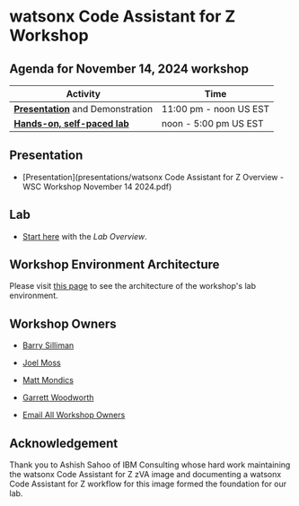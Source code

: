# watsonx Code Assistant for Z Workshop

## Agenda for November 14, 2024 workshop

| Activity       | Time     | 
| ---                  | ---           |
| [**Presentation**](#presentation) and Demonstration             | 11:00 pm - noon US EST   |
| [**Hands-on, self-paced lab**](#lab)           | noon - 5:00 pm US EST      |

## Presentation

* [Presentation](presentations/watsonx Code Assistant for Z Overview - WSC Workshop November 14 2024.pdf)

## Lab

* [Start here](labs/overview.md) with the *Lab Overview*.

## Workshop Environment Architecture

Please visit [this page](workshop-architecture.md) to see the architecture of the workshop's lab environment.

## Workshop Owners

* [Barry Silliman](mailto:silliman@us.ibm.com)
* [Joel Moss](mailto:jmoss@us.ibm.com)
* [Matt Mondics](mailto:matt.mondics@ibm.com)
* [Garrett Woodworth](mailto:garrett.lee.woodworth@ibm.com)

* [Email All Workshop Owners](mailto:silliman@us.ibm.com,jmoss@us.ibm.com,matt.mondics@ibm.com,garrett.lee.woodworth@ibm.com)

## Acknowledgement

Thank you to Ashish Sahoo of IBM Consulting whose hard work maintaining the watsonx Code Assistant for Z zVA image and documenting a watsonx Code Assistant for Z workflow for this image formed the foundation for our lab.
